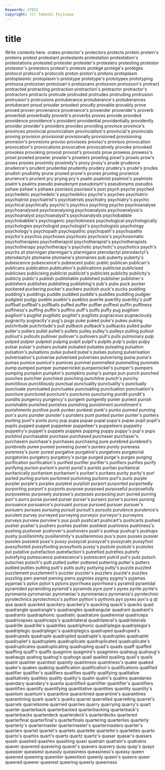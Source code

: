 ```yaml
---
Keywords: 17022 
Copyright: (C) Takeshi Fujisawa
---
```


# title

Write contents here.
orates protector's protectors protects protein protein's
proteins protest protestant protestants protestation protestation's protestations protested protester protester's
protesters protesting protestor protestor's protestors protest's protests protégé protégé's protégés
protocol protocol's protocols proton proton's protons protoplasm protoplasmic protoplasm's prototype
prototype's prototypes prototyping protozoa protozoan protozoan's protozoans protozoon protozoon's protract
protracted protracting protraction protraction's protractor protractor's protractors protracts protrude protruded
protrudes protruding protrusion protrusion's protrusions protuberance protuberance's protuberances protuberant proud
prouder proudest proudly provable provably prove proved proven provenance provenance's
provender provender's proverb proverbial proverbially proverb's proverbs proves provide provided
providence providence's provident providential providentially providently provider provider's providers provides
providing province province's provinces provincial provincialism provincialism's provincial's provincials proving
provision provisional provisionally provisioned provisioning provision's provisions proviso provisoes proviso's
provisos provocation provocation's provocations provocative provocatively provoke provoked provokes provoking
provost provost's provosts prow prowess prowess's prowl prowled prowler prowler's
prowlers prowling prowl's prowls prow's prows proxies proximity proximity's proxy
proxy's prude prudence prudence's prudent prudential prudently prudery prudery's prude's
prudes prudish prudishly prune pruned prune's prunes pruning prurience prurience's
prurient pry prying pry's psalm psalmist psalmist's psalmists psalm's psalms
pseudo pseudonym pseudonym's pseudonyms pseudos pshaw pshaw's pshaws psoriasis psoriasis's
psst psych psyche psyched psychedelic psychedelic's psychedelics psyche's psyches psychiatric
psychiatrist psychiatrist's psychiatrists psychiatry psychiatry's psychic psychical psychically psychic's psychics
psyching psycho psychoanalyse psychoanalysed psychoanalysing psychoanalysis psychoanalysis's psychoanalyst psychoanalyst's psychoanalysts
psychobabble psychobabble's psychogenic psychokinesis psychological psychologically psychologies psychologist psychologist's psychologists
psychology psychology's psychopath psychopathic psychopath's psychopaths psycho's psychos psychoses psychosis
psychosis's psychosomatic psychotherapies psychotherapist psychotherapist's psychotherapists psychotherapy psychotherapy's psychotic psychotic's
psychotics psych's psychs pt ptarmigan ptarmigan's ptarmigans pterodactyl pterodactyl's pterodactyls
ptomaine ptomaine's ptomaines pub puberty puberty's pubescence pubescence's pubescent pubic
public publican publican's publicans publication publication's publications publicise publicised publicises
publicising publicist publicist's publicists publicity publicity's publicly public's publish publishable
published publisher publisher's publishers publishes publishing publishing's pub's pubs puck
pucker puckered puckering pucker's puckers puckish puck's pucks pudding pudding's
puddings puddle puddled puddle's puddles puddling pudgier pudgiest pudgy pueblo
pueblo's pueblos puerile puerility puerility's puff puffball puffball's puffballs puffed
puffer puffier puffiest puffin puffiness puffiness's puffing puffin's puffins puff's
puffs puffy pug pugilism pugilism's pugilist pugilistic pugilist's pugilists pugnacious
pugnaciously pugnacity pugnacity's pug's pugs puke puked puke's pukes puking
pulchritude pulchritude's pull pullback pullback's pullbacks pulled puller puller's pullers
pullet pullet's pullets pulley pulley's pulleys pulling pullout pullout's pullouts
pullover pullover's pullovers pull's pulls pulmonary pulp pulped pulpier pulpiest
pulping pulpit pulpit's pulpits pulp's pulps pulpy pulsar pulsar's pulsars
pulsate pulsated pulsates pulsating pulsation pulsation's pulsations pulse pulsed pulse's
pulses pulsing pulverisation pulverisation's pulverise pulverised pulverises pulverising puma puma's
pumas pumice pumice's pumices pummel pummelled pummelling pummels pump pumped
pumper pumpernickel pumpernickel's pumper's pumpers pumping pumpkin pumpkin's pumpkins pump's
pumps pun punch punched punches punchier punchiest punching punchline punch's
punchy punctilious punctiliously punctual punctuality punctuality's punctually punctuate punctuated punctuates
punctuating punctuation punctuation's puncture punctured puncture's punctures puncturing pundit pundit's
pundits pungency pungency's pungent pungently punier puniest punish punishable punished
punishes punishing punishment punishment's punishments punitive punk punker punkest punk's
punks punned punning pun's puns punster punster's punsters punt punted
punter punter's punters punting punt's punts puny pup pupa pupae
pupal pupa's pupas pupil pupil's pupils pupped puppet puppeteer puppeteer's
puppeteers puppetry puppetry's puppet's puppets puppies pupping puppy puppy's pup's
pups purblind purchasable purchase purchased purchaser purchaser's purchasers purchase's purchases
purchasing pure purebred purebred's purebreds puree pureed pureeing puree's purees
purely pureness pureness's purer purest purgative purgative's purgatives purgatorial purgatories
purgatory purgatory's purge purged purge's purges purging purification purification's purified
purifier purifier's purifiers purifies purify purifying purism purism's purist purist's
purists puritan puritanical puritanically puritanism puritanism's puritan's puritans purity purity's
purl purled purling purloin purloined purloining purloins purl's purls purple
purpler purple's purples purplest purplish purport purported purportedly purporting purport's
purports purpose purposed purposeful purposefully purposeless purposely purpose's purposes purposing
purr purred purring purr's purrs purse pursed purser purser's pursers
purse's purses pursing pursuance pursuance's pursuant pursue pursued pursuer pursuer's
pursuers pursues pursuing pursuit pursuit's pursuits purulence purulence's purulent purvey
purveyed purveying purveyor purveyor's purveyors purveys purview purview's pus push
pushcart pushcart's pushcarts pushed pusher pusher's pushers pushes pushier pushiest
pushiness pushiness's pushing pushover pushover's pushovers push's pushup pushup's pushups
pushy pusillanimity pusillanimity's pusillanimous pus's puss pusses pussier pussies pussiest
puss's pussy pussycat pussycat's pussycats pussyfoot pussyfooted pussyfooting pussyfoots pussy's
pustule pustule's pustules put putative putrefaction putrefaction's putrefied putrefies putrefy
putrefying putrescence putrescence's putrescent putrid put's puts putsch putsches putsch's
putt putted putter puttered puttering putter's putters puttied putties putting
putt's putts putty puttying putty's puzzle puzzled puzzlement puzzlement's puzzler
puzzler's puzzlers puzzle's puzzles puzzling pwn pwned pwning pwns pygmies
pygmy pygmy's pyjamas pyjamas's pylon pylon's pylons pyorrhoea pyorrhoea's pyramid
pyramidal pyramided pyramiding pyramid's pyramids pyre pyre's pyres pyrite pyrite's
pyromania pyromaniac pyromaniac's pyromaniacs pyromania's pyrotechnic pyrotechnics pyrotechnics's python python's
pythons pyx pyxes pyx's q qt qua quack quacked quackery
quackery's quacking quack's quacks quad quadrangle quadrangle's quadrangles quadrangular quadrant
quadrant's quadrants quadraphonic quadratic quadrature quadrennial quadriceps quadricepses quadriceps's quadrilateral
quadrilateral's quadrilaterals quadrille quadrille's quadrilles quadriphonic quadriplegia quadriplegia's quadriplegic quadriplegic's
quadriplegics quadruped quadruped's quadrupeds quadruple quadrupled quadruple's quadruples quadruplet quadruplet's
quadruplets quadruplicate quadruplicated quadruplicate's quadruplicates quadruplicating quadrupling quad's quads quaff
quaffed quaffing quaff's quaffs quagmire quagmire's quagmires quahaug quahaug's quahaugs
quahog quahog's quahogs quail quailed quailing quail's quails quaint quainter
quaintest quaintly quaintness quaintness's quake quaked quake's quakes quaking qualification
qualification's qualifications qualified qualifier qualifier's qualifiers qualifies qualify qualifying qualitative
qualitatively qualities quality quality's qualm qualm's qualms quandaries quandary quandary's
quanta quantified quantifier quantifier's quantifiers quantifies quantify quantifying quantitative quantities
quantity quantity's quantum quantum's quarantine quarantined quarantine's quarantines quarantining quark
quark's quarks quarrel quarrelled quarrelling quarrel's quarrels quarrelsome quarried quarries
quarry quarrying quarry's quart quarter quarterback quarterbacked quarterbacking quarterback's quarterbacks
quarterdeck quarterdeck's quarterdecks quartered quarterfinal quarterfinal's quarterfinals quartering quarterlies quarterly
quarterly's quartermaster quartermaster's quartermasters quarter's quarters quartet quartet's quartets quartette
quartette's quartettes quarto quarto's quartos quart's quarts quartz quartz's quasar
quasar's quasars quash quashed quashes quashing quasi quatrain quatrain's quatrains
quaver quavered quavering quaver's quavers quavery quay quay's quays queasier
queasiest queasily queasiness queasiness's queasy queen queened queening queenlier queenliest
queenly queen's queens queer queered queerer queerest queering queerly queerness

